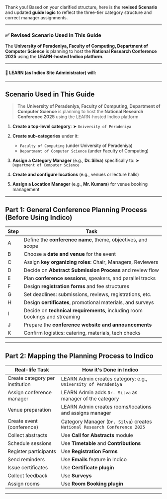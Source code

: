Thank you! Based on your clarified structure, here is the **revised Scenario** and updated **guide logic** to reflect the three-tier category structure and correct manager assignments.

---

### ✅ Revised Scenario Used in This Guide

The **University of Peradeniya, Faculty of Computing, Department of Computer Science** is planning to host the **National Research Conference 2025** using the **LEARN-hosted Indico platform**.

---

#### 🎯 LEARN (as Indico Site Administrator) will:


---

















## **Scenario Used in This Guide**

> The **University of Peradeniya, Faculty of Computing, Department of Computer Science** is planning to host the **National Research Conference 2025** using the LEARN-hosted Indico platform

1. **Create a top-level category**:
   ➤ `University of Peradeniya`

2. **Create sub-categories** under it:

   * `Faculty of Computing` (under University of Peradeniya)
   * `Department of Computer Science` (under Faculty of Computing)

3. **Assign a Category Manager** (e.g., **Dr. Silva**) specifically to:
   ➤ `Department of Computer Science`

4. **Create and configure locations** (e.g., venues or lecture halls)

5. **Assign a Location Manager** (e.g., **Mr. Kumara**) for venue booking management


---

## **Part 1: General Conference Planning Process (Before Using Indico)**

| Step | Task                                                                        |
| ---- | --------------------------------------------------------------------------- |
| A    | Define the **conference name**, theme, objectives, and scope                |
| B    | Choose a **date and venue** for the event                                   |
| C    | Assign **key organizing roles**: Chair, Managers, Reviewers                 |
| D    | Decide on **Abstract Submission Process** and review flow                   |
| E    | Plan **conference sessions**, speakers, and parallel tracks                 |
| F    | Design **registration forms** and fee structures                            |
| G    | Set deadlines: submissions, reviews, registrations, etc.                    |
| H    | Design **certificates**, promotional materials, and surveys                 |
| I    | Decide on **technical requirements**, including room bookings and streaming |
| J    | Prepare the **conference website and announcements**                        |
| K    | Confirm logistics: catering, materials, tech checks                         |

---

## **Part 2: Mapping the Planning Process to Indico**

| Real-life Task                  | How it's Done in Indico                                                    |
| ------------------------------- | -------------------------------------------------------------------------- |
| Create category per institution | LEARN Admin creates category: e.g., `University of Peradeniya`             |
| Assign conference manager       | LEARN Admin adds `Dr. Silva` as manager of the category                    |
| Venue preparation               | LEARN Admin creates rooms/locations and assigns manager                    |
| Create event (conference)       | Category Manager (`Dr. Silva`) creates `National Research Conference 2025` |
| Collect abstracts               | Use **Call for Abstracts** module                                          |
| Schedule sessions               | Use **Timetable** and **Contributions**                                    |
| Register participants           | Use **Registration Forms**                                                 |
| Send reminders                  | Use **Emails** feature in Indico                                           |
| Issue certificates              | Use **Certificate plugin**                                                 |
| Collect feedback                | Use **Surveys**                                                            |
| Assign rooms                    | Use **Room Booking plugin**                                                |

---

